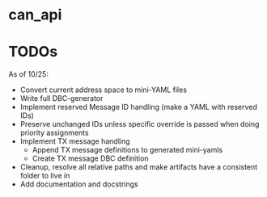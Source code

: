 # can_api

# TODOs

As of 10/25:

- Convert current address space to mini-YAML files
- Write full DBC-generator
- Implement reserved Message ID handling (make a YAML with reserved IDs)
- Preserve unchanged IDs unless specific override is passed when doing priority
  assignments
- Implement TX message handling
  - Append TX message definitions to generated mini-yamls
  - Create TX message DBC definition
- Cleanup, resolve all relative paths and make artifacts have a consistent
  folder to live in
- Add documentation and docstrings
